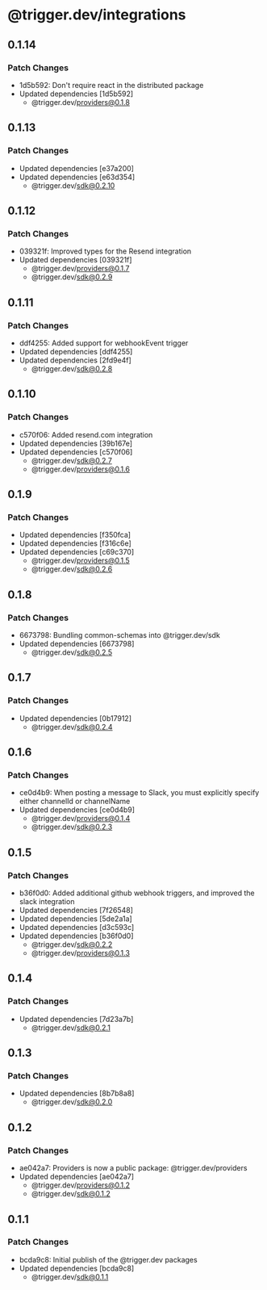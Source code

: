 # @trigger.dev/integrations

## 0.1.14

### Patch Changes

- 1d5b592: Don't require react in the distributed package
- Updated dependencies [1d5b592]
  - @trigger.dev/providers@0.1.8

## 0.1.13

### Patch Changes

- Updated dependencies [e37a200]
- Updated dependencies [e63d354]
  - @trigger.dev/sdk@0.2.10

## 0.1.12

### Patch Changes

- 039321f: Improved types for the Resend integration
- Updated dependencies [039321f]
  - @trigger.dev/providers@0.1.7
  - @trigger.dev/sdk@0.2.9

## 0.1.11

### Patch Changes

- ddf4255: Added support for webhookEvent trigger
- Updated dependencies [ddf4255]
- Updated dependencies [2fd9e4f]
  - @trigger.dev/sdk@0.2.8

## 0.1.10

### Patch Changes

- c570f06: Added resend.com integration
- Updated dependencies [39b167e]
- Updated dependencies [c570f06]
  - @trigger.dev/sdk@0.2.7
  - @trigger.dev/providers@0.1.6

## 0.1.9

### Patch Changes

- Updated dependencies [f350fca]
- Updated dependencies [f316c6e]
- Updated dependencies [c69c370]
  - @trigger.dev/providers@0.1.5
  - @trigger.dev/sdk@0.2.6

## 0.1.8

### Patch Changes

- 6673798: Bundling common-schemas into @trigger.dev/sdk
- Updated dependencies [6673798]
  - @trigger.dev/sdk@0.2.5

## 0.1.7

### Patch Changes

- Updated dependencies [0b17912]
  - @trigger.dev/sdk@0.2.4

## 0.1.6

### Patch Changes

- ce0d4b9: When posting a message to Slack, you must explicitly specify either channelId or channelName
- Updated dependencies [ce0d4b9]
  - @trigger.dev/providers@0.1.4
  - @trigger.dev/sdk@0.2.3

## 0.1.5

### Patch Changes

- b36f0d0: Added additional github webhook triggers, and improved the slack integration
- Updated dependencies [7f26548]
- Updated dependencies [5de2a1a]
- Updated dependencies [d3c593c]
- Updated dependencies [b36f0d0]
  - @trigger.dev/sdk@0.2.2
  - @trigger.dev/providers@0.1.3

## 0.1.4

### Patch Changes

- Updated dependencies [7d23a7b]
  - @trigger.dev/sdk@0.2.1

## 0.1.3

### Patch Changes

- Updated dependencies [8b7b8a8]
  - @trigger.dev/sdk@0.2.0

## 0.1.2

### Patch Changes

- ae042a7: Providers is now a public package: @trigger.dev/providers
- Updated dependencies [ae042a7]
  - @trigger.dev/providers@0.1.2
  - @trigger.dev/sdk@0.1.2

## 0.1.1

### Patch Changes

- bcda9c8: Initial publish of the @trigger.dev packages
- Updated dependencies [bcda9c8]
  - @trigger.dev/sdk@0.1.1
